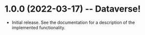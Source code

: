 # 1.0.0 (2022-03-17) --  Dataverse!

- Initial release. See the documentation for a description of the implemented
  functionality.
